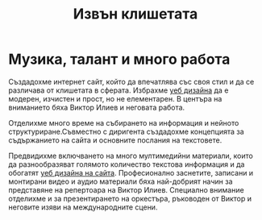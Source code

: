 ﻿---
layout: post
order: 1
rel: /about/viktorilieff/web-design
service: /services/web-design
project: /portfolio/viktorilieff
header: compact
display: subject postcard
title: Извън клишетата
description: Създадохме интернет сайт, чийто уеб дизайн да впечатлява със своя стил и да се различава от клишетата в сферата.
summary: Създадохме интернет сайт, който да впечатлява със своя стил и да се различава от клишетата в сферата. Избрахме сайтa да е модерен, изчистен и прост, но не елементарен. В центъра на вниманието бяха Виктор Илиев и неговата работа. 
image: /business/viktorilieff/web.jpg
preview: /business/viktorilieff/web-preview.jpg
featured: true
featuredOrder: 20
---
# Музика, талант и много работа
Създадохме интернет сайт, който да впечатлява със своя стил и да се различава от клишетата в сферата. Избрахме [уеб дизайна](./../../маркетинг/уеб-дизайн.html) да е модерен, изчистен и прост, но не елементарен. В центъра на вниманието бяха Виктор Илиев и неговата работа. 

Отделихме много време на събирането на информация и нейното структуриране.Съвместно с диригента създадохме концепцията за съдържанието на сайта и основните послания на текстовете.

Предвидихме включването на много мултимедийни материали, които да разнообразяват голямото количество текстова информация и да обогатят [уеб дизайна на сайта](./../../маркетинг/уеб-дизайн.html). Професионално заснетите, записани и монтирани видео и аудио материали бяха най-добрият начин за представяне на репертоара на Виктор Илиев. Специално внимание отделихме и за презентирането на оркестъра, ръководен от Виктор и неговите изяви на международните сцени.